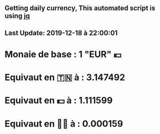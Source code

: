## Getting daily currency, This automated script is using [jq](https://stedolan.github.io/jq/)
## Last Update:  2019-12-18 à 22:00:01
 # Monaie de base : 1 "EUR" 💶 
 # Equivaut en 🇹🇳 à :  3.147492 
 # Equivaut en 💵 à : 1.111599
 # Equivaut en 🐱‍💻 à :  0.000159
